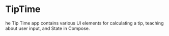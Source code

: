 # TipTime
he Tip Time app contains various UI elements for calculating a tip, teaching about user input, and State in Compose.
